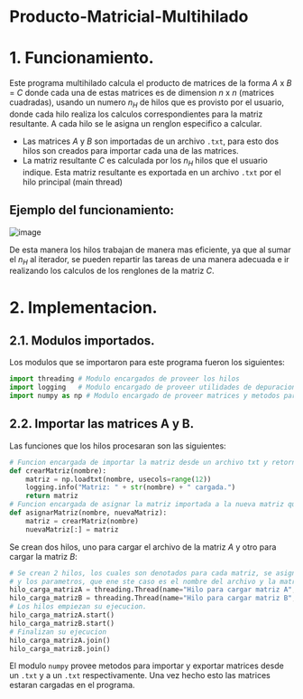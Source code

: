 # Producto-Matricial-Multihilado
# 1. Funcionamiento.
Este programa multihilado calcula el producto de matrices de la forma $A$ x $B$ $=$ $C$ donde cada una de estas matrices es de dimension $n$ x $n$ (matrices cuadradas), usando un numero $n_{H}$ de hilos que es provisto por el usuario, donde cada hilo realiza los calculos correspondientes para la matriz resultante. A cada hilo se le asigna un renglon especifico a calcular.

- Las matrices $A$ y $B$ son importadas de un archivo ```.txt```, para esto dos hilos son creados para importar cada una de las matrices.
- La matriz resultante $C$ es calculada por los $n_{H}$ hilos que el usuario indique. Esta matriz resultante es exportada en un archivo ```.txt``` por el hilo principal (main thread)

## Ejemplo del funcionamiento: 

![image](https://github.com/paprikadreamdetective/Producto-Matricial-Multihilado/assets/133156970/0dc8f844-3333-4252-a288-e22979741cbe)

De esta manera los hilos trabajan de manera mas eficiente, ya que al sumar el $n_{H}$ al iterador, se pueden repartir las tareas de una manera adecuada e ir realizando los calculos de los renglones de la matriz $C$.

# 2. Implementacion.

## 2.1. Modulos importados.

Los modulos que se importaron para este programa fueron los siguientes:

```python
import threading # Modulo encargados de proveer los hilos
import logging   # Modulo encargado de proveer utilidades de depuracion
import numpy as np # Modulo encargado de proveer matrices y metodos para importar y exportar

```
## 2.2. Importar las matrices A y B.
Las funciones que los hilos procesaran son las siguientes:
```python
# Funcion encargada de importar la matriz desde un archivo txt y retornar dicha matriz
def crearMatriz(nombre):
    matriz = np.loadtxt(nombre, usecols=range(12))
    logging.info("Matriz: " + str(nombre) + " cargada.")
    return matriz
# Funcion encargada de asignar la matriz importada a la nueva matriz que se pase por referencia
def asignarMatriz(nombre, nuevaMatriz):
    matriz = crearMatriz(nombre)
    nuevaMatriz[:] = matriz
```
Se crean dos hilos, uno para cargar el archivo de la matriz $A$ y otro para cargar la matriz $B$:
```python
# Se crean 2 hilos, los cuales son denotados para cada matriz, se asigna un nombre, el procedimiento a realizar
# y los parametros, que ene ste caso es el nombre del archivo y la matriz que se requiera.
hilo_carga_matrizA = threading.Thread(name="Hilo para cargar matriz A", target=asignarMatriz, args=('A.txt', A))
hilo_carga_matrizB = threading.Thread(name="Hilo para cargar matriz B", target=asignarMatriz, args=('B.txt', B))
# Los hilos empiezan su ejecucion.
hilo_carga_matrizA.start()
hilo_carga_matrizB.start()
# Finalizan su ejecucion
hilo_carga_matrizA.join()
hilo_carga_matrizB.join()
```
El modulo ```numpy``` provee metodos para importar y exportar matrices desde un ```.txt``` y a un ```.txt``` respectivamente. Una vez hecho esto las matrices estaran cargadas en el programa.
